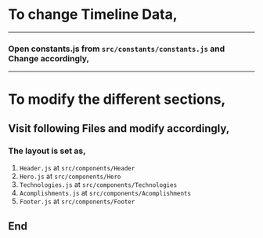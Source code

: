 # To change Timeline Data,
---
### Open constants.js from `src/constants/constants.js` and Change accordingly,
---
# To modify the different sections, 
## Visit following Files and modify accordingly,
### The layout is set as, 
1. `Header.js` at `src/components/Header`
2. `Hero.js` at `src/components/Hero`
3. `Technologies.js` at `src/components/Technologies`
4. `Acomplishments.js` at `src/components/Acomplishments`
5. `Footer.js` at `src/components/Footer`

## End
